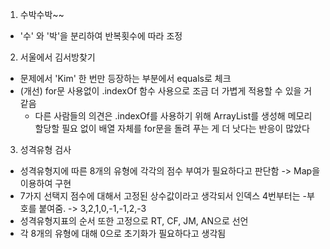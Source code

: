 
1. 수박수박~~
 - '수' 와 '박'을 분리하여 반복횟수에 따라 조정

2. 서울에서 김서방찾기
 - 문제에서 'Kim' 한 번만 등장하는 부분에서 equals로 체크
 - (개선) for문 사용없이 .indexOf 함수 사용으로 조금 더 가볍게 적용할 수 있을 거 같음
   - 다른 사람들의 의견은 .indexOf를 사용하기 위해 ArrayList를 생성해 메모리 할당할 필요 없이 배열 자체를 for문을 돌려 푸는 게 더 낫다는 반응이 많았다

3. 성격유형 검사
 - 성격유형지에 따른 8개의 유형에 각각의 점수 부여가 필요하다고 판단함 -> Map을 이용하여 구현
 - 7가지 선택지 점수에 대해서 고정된 상수값이라고 생각되서 인덱스 4번부터는 -부호를 붙여줌. -> 3,2,1,0,-1,-1,2,-3
 - 성격유형지표의 순서 또한 고정으로 RT, CF, JM, AN으로 선언
 - 각 8개의 유형에 대해 0으로 초기화가 필요하다고 생각됨

